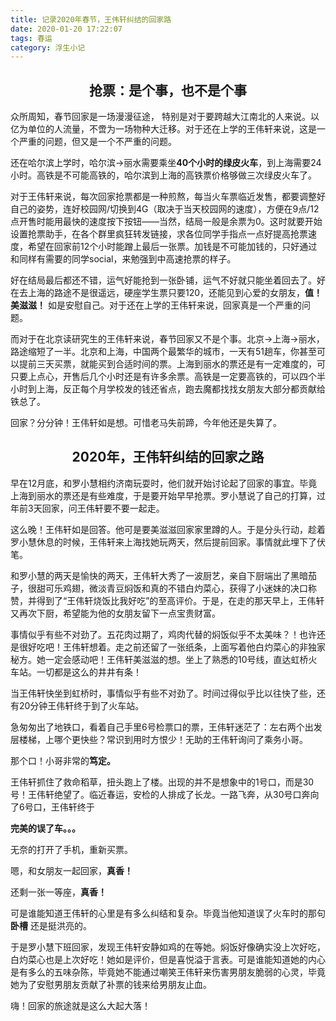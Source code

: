 ```yaml
---
title: 记录2020年春节，王伟轩纠结的回家路
date: 2020-01-20 17:22:07
tags: 春运 
category: 浮生小记
---
```

## <center> 抢票：是个事，也不是个事</center>

众所周知，春节回家是一场漫漫征途， 特别是对于要跨越大江南北的人来说。以亿为单位的人流量，不啻为一场物种大迁移。对于还在上学的王伟轩来说，这是一个严重的问题，但又是一个不严重的问题。<br>

还在哈尔滨上学时，哈尔滨→丽水需要乘坐**40个小时的绿皮火车**，到上海需要24小时。高铁是不可能高铁的，哈尔滨到上海的高铁票价格够做三次绿皮火车了。<br>

对于王伟轩来说，每次回家抢票都是一种煎熬，每当火车票临近发售，都要调整好自己的姿势，连好校园网/切换到4G（取决于当天校园网的速度），方便在9点/12点开售时能用最快的速度按下按钮——当然，结局一般是余票为0。这时就要开始设置抢票助手，在各个群里疯狂转发链接，求各位同学手指点一点好提高抢票速度，希望在回家前12个小时能蹭上最后一张票。加钱是不可能加钱的，只好通过和同样有需要的同学social，来勉强到中高速抢票的样子。<br>

好在结局最后都还不错，运气好能抢到一张卧铺，运气不好就只能坐着回去了。好在去上海的路途不是很遥远，硬座学生票只要120，还能见到心爱的女朋友，**值！美滋滋！** 如是安慰自己。对于还在上学的王伟轩来说，回家真是一个严重的问题。<br>

而对于在北京读研究生的王伟轩来说，春节回家又不是个事。北京→上海→丽水，路途缩短了一半。北京和上海，中国两个最繁华的城市，一天有51趟车，你甚至可以提前三天买票，就能买到合适时间的票。上海到丽水的票还是有一定难度的，可只要上点心，开售后几个小时还是有许多余票。高铁是一定要高铁的，可以四个半小时到上海，反正每个月学校发的钱还省点，跑去魔都找找女朋友大部分都贡献给铁总了。<br>

回家？分分钟！王伟轩如是想。可惜老马失前蹄，今年他还是失算了。

## <center> 2020年，王伟轩纠结的回家之路</center>

早在12月底，和罗小慧相约济南玩耍时，他们就开始讨论起了回家的事宜。毕竟上海到丽水的票还是有些难度，于是要开始早早抢票。罗小慧说了自己的打算，过年前3天回家，问王伟轩要不要一起走。<br>

这么晚！王伟轩如是回答。他可是要美滋滋回家家里蹲的人。于是分头行动，趁着罗小慧休息的时候，王伟轩来上海找她玩两天，然后提前回家。事情就此埋下了伏笔。<br>

和罗小慧的两天是愉快的两天，王伟轩大秀了一波厨艺，亲自下厨端出了黑暗茄子，很甜可乐鸡翅，微淡青豆焖饭和真的不错白灼菜心，获得了小迷妹的决口称赞，并得到了“王伟轩烧饭比我好吃”的至高评价。于是，在走的那天早上，王伟轩又再次下厨，希望能为他的女朋友留下一点宝贵财富。<br>

事情似乎有些不对劲了。五花肉过期了，鸡肉代替的焖饭似乎不太美味？！也许还是很好吃吧！王伟轩想着。走之前还留了一张纸条，上面写着他白灼菜心的非独家秘方。她一定会感动吧！王伟轩美滋滋的想。坐上了熟悉的10号线，直达虹桥火车站。一切都是这么的井井有条！<br>

当王伟轩快坐到虹桥时，事情似乎有些不对劲了。时间过得似乎比以往快了些，还有20分钟王伟轩终于到了火车站。<br>

急匆匆出了地铁口，看着自己手里6号检票口的票，王伟轩迷茫了：左右两个出发层楼梯，上哪个更快些？常识到用时方恨少！无助的王伟轩询问了乘务小哥。<br>

那个口！小哥非常的**笃定。**<br>

王伟轩抓住了救命稻草，扭头跑上了楼。出现的并不是想象中的1号口，而是30号！王伟轩绝望了。临近春运，安检的人排成了长龙。一路飞奔，从30号口奔向了6号口，王伟轩终于<br>

**完美的误了车。。。**<br>

无奈的打开了手机，重新买票。<br>

嗯，和女朋友一起回家，**真香！**<br>

还剩一张一等座，**真香！**<br>

可是谁能知道王伟轩的心里是有多么纠结和复杂。毕竟当他知道误了火车时的那句 **卧槽** 还是挺洪亮的。<br>

于是罗小慧下班回家，发现王伟轩安静如鸡的在等她。焖饭好像确实没上次好吃，白灼菜心也是上次好吃！她如是评价，但是喜悦溢于言表。可是谁能知道她的内心是有多么的五味杂陈，毕竟她不能通过嘲笑王伟轩来伤害男朋友脆弱的心灵，毕竟她为了安慰男朋友贡献了补票的钱来给男朋友止血。<br>

嗨！回家的旅途就是这么大起大落！